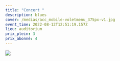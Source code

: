 ```yaml
---
title: "Concert "
description: blues
cover: /medias/acc_mobile-voletmenu_375px-v1.jpg
event_time: 2022-08-12T12:51:19.157Z
lieu: auditorium
prix_plein: 3
prix_abonné: 4
---
```

![](/medias/acc_mobile-voletmenu_375px-v1.jpg)